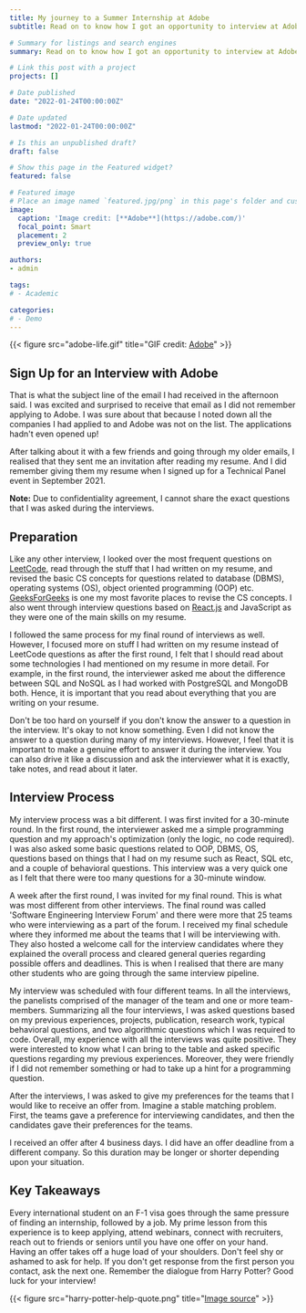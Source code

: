 ```yaml
---
title: My journey to a Summer Internship at Adobe
subtitle: Read on to know how I got an opportunity to interview at Adobe. I have also written about my preparation for the interviews and my interview experience. 

# Summary for listings and search engines
summary: Read on to know how I got an opportunity to interview at Adobe. I have also written about my preparation for the interviews and my interview experience. 

# Link this post with a project
projects: []

# Date published
date: "2022-01-24T00:00:00Z"

# Date updated
lastmod: "2022-01-24T00:00:00Z"

# Is this an unpublished draft?
draft: false

# Show this page in the Featured widget?
featured: false

# Featured image
# Place an image named `featured.jpg/png` in this page's folder and customize its options here.
image:
  caption: 'Image credit: [**Adobe**](https://adobe.com/)'
  focal_point: Smart
  placement: 2
  preview_only: true

authors:
- admin

tags:
# - Academic

categories:
# - Demo
---
```


{{< figure src="adobe-life.gif" title="GIF credit: [Adobe](https://adobe.com/)" >}}

## Sign Up for an Interview with Adobe

That is what the subject line of the email I had received in the afternoon said. I was excited and surprised to receive that email as I did not remember applying to Adobe. I was sure about that because I noted down all the companies I had applied to and Adobe was not on the list. The applications hadn't even opened up! 

After talking about it with a few friends and going through my older emails, I realised that they sent me an invitation after reading my resume. And I did remember giving them my resume when I signed up for a Technical Panel event in September 2021. 

**Note:** Due to confidentiality agreement, I cannot share the exact questions that I was asked during the interviews. 

## Preparation

Like any other interview, I looked over the most frequent questions on [LeetCode](https://leetcode.com/), read through the stuff that I had written on my resume, and revised the basic CS concepts for questions related to database (DBMS), operating systems (OS), object oriented programming (OOP) etc. [GeeksForGeeks](https://geeksforgeeks.org/) is one my most favorite places to revise the CS concepts. I also went through interview questions based on [React.js](https://reactjs.org/) and JavaScript as they were one of the main skills on my resume. 

I followed the same process for my final round of interviews as well. However, I focused more on stuff I had written on my resume instead of LeetCode questions as after the first round, I felt that I should read about some technologies I had mentioned on my resume in more detail. For example, in the first round, the interviewer asked me about the difference between SQL and NoSQL as I had worked with PostgreSQL and MongoDB both. Hence, it is important that you read about everything that you are writing on your resume. 

Don't be too hard on yourself if you don't know the answer to a question in the interview. It's okay to not know something. Even I did not know the answer to a question during many of my interviews. However, I feel that it is important to make a genuine effort to answer it during the interview. You can also drive it like a discussion and ask the interviewer what it is exactly, take notes, and read about it later. 

## Interview Process

My interview process was a bit different. I was first invited for a 30-minute round. In the first round, the interviewer asked me a simple programming question and my approach's optimization (only the logic, no code required). I was also asked some basic questions related to OOP, DBMS, OS, questions based on things that I had on my resume such as React, SQL etc, and a couple of behavioral questions. This interview was a very quick one as I felt that there were too many questions for a 30-minute window.

A week after the first round, I was invited for my final round. This is what was most different from other interviews. The final round was called 'Software Engineering Interview Forum' and there were more that 25 teams who were interviewing as a part of the forum. I received my final schedule where they informed me about the teams that I will be interviewing with. They also hosted a welcome call for the interview candidates where they explained the overall process and cleared general queries regarding possible offers and deadlines. This is when I realised that there are many other students who are going through the same interview pipeline. 

My interview was scheduled with four different teams. In all the interviews, the panelists comprised of the manager of the team and one or more team-members. Summarizing all the four interviews, I was asked questions based on my previous experiences, projects, publication, research work, typical behavioral questions, and two algorithmic questions which I was required to code. Overall, my experience with all the interviews was quite positive. They were interested to know what I can bring to the table and asked specific questions regarding my previous experiences. Moreover, they were friendly if I did not remember something or had to take up a hint for a programming question. 

After the interviews, I was asked to give my preferences for the teams that I would like to receive an offer from. Imagine a stable matching problem. First, the teams gave a preference for interviewing candidates, and then the candidates gave their preferences for the teams. 

I received an offer after 4 business days. I did have an offer deadline from a different company. So this duration may be longer or shorter depending upon your situation. 

## Key Takeaways

Every international student on an F-1 visa goes through the same pressure of finding an internship, followed by a job. My prime lesson from this experience is to keep applying, attend webinars, connect with recruiters, reach out to friends or seniors until you have one offer on your hand. Having an offer takes off a huge load of your shoulders. Don't feel shy or ashamed to ask for help. If you don't get response from the first person you contact, ask the next one. Remember the dialogue from Harry Potter? Good luck for your interview! 

{{< figure src="harry-potter-help-quote.png" title="[Image source](https://scatteredquotes.com/help-will-always-given-at-hogwarts/)" >}}
